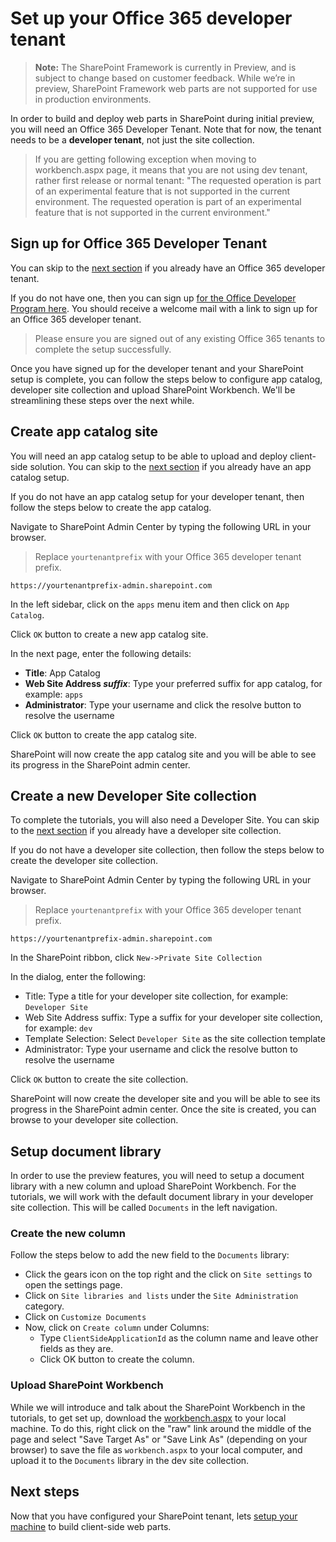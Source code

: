 # Set up your Office 365 developer tenant

>**Note:** The SharePoint Framework is currently in Preview, and is subject to change based on customer feedback. While we’re in preview, SharePoint Framework web parts are not supported for use in production environments.

In order to build and deploy web parts in SharePoint during initial preview, you will need an Office 365 Developer Tenant.  Note that for now, the tenant needs to be a **developer tenant**, not just the site collection. 

> If you are getting following exception when moving to workbench.aspx page, it means that you are not using dev tenant, rather first release or normal tenant: "The requested operation is part of an experimental feature that is not supported in the current environment. The requested operation is part of an experimental feature that is not supported in the current environment." 

## Sign up for Office 365 Developer Tenant
You can skip to the [next section](#create-app-catalog-site) if you already have an Office 365 developer tenant.

If you do not have one, then you can sign up [for the Office Developer Program here](https://profile.microsoft.com/RegSysProfileCenter/wizardnp.aspx?wizid=14b845d0-938c-45af-b061-f798fbb4d170&lcid=1033). You should receive a welcome mail with a link to sign up for an Office 365 developer tenant.  

> Please ensure you are signed out of any existing Office 365 tenants to complete the setup successfully.

Once you have signed up for the developer tenant and your SharePoint setup is complete, you can follow the steps below to configure app catalog, developer site collection and upload SharePoint Workbench. We'll be streamlining these steps over the next while.

## Create app catalog site
You will need an app catalog setup to be able to upload and deploy client-side solution. You can skip to the [next section](#create-a-new-developer-site-collection) if you already have an app catalog setup.  

If you do not have an app catalog setup for your developer tenant, then follow the steps below to create the app catalog.

Navigate to SharePoint Admin Center by typing the following URL in your browser.

>Replace `yourtenantprefix` with your Office 365 developer tenant prefix.

```
https://yourtenantprefix-admin.sharepoint.com
```

In the left sidebar, click on the `apps` menu item and then click on `App Catalog`.

Click `OK` button to create a new app catalog site.

In the next page, enter the following details:
* **Title**: App Catalog
* **Web Site Address _suffix_**: Type your preferred suffix for app catalog, for example: `apps`
* **Administrator**: Type your username and click the resolve button to resolve the username

Click `OK` button to create the app catalog site.

SharePoint will now create the app catalog site and you will be able to see its progress in the SharePoint admin center.

## Create a new Developer Site collection
To complete the tutorials, you will also need a Developer Site. You can skip to the [next section](#create-the-new-column) if you already have a developer site collection.

If you do not have a developer site collection, then follow the steps below to create the developer site collection.

Navigate to SharePoint Admin Center by typing the following URL in your browser.

>Replace `yourtenantprefix` with your Office 365 developer tenant prefix.

```
https://yourtenantprefix-admin.sharepoint.com
```

In the SharePoint ribbon, click `New->Private Site Collection`

In the dialog, enter the following:
* Title: Type a title for your developer site collection, for example: `Developer Site`
* Web Site Address suffix: Type a suffix for your developer site collection, for example: `dev`
* Template Selection: Select `Developer Site` as the site collection template
* Administrator: Type your username and click the resolve button to resolve the username

Click `OK` button to create the site collection.

SharePoint will now create the developer site and you will be able to see its progress in the SharePoint admin center. Once the site is created, you can browse to your developer site collection.

## Setup document library
In order to use the preview features, you will need to setup a document library with a new column and upload SharePoint Workbench. For the tutorials, we will work with the default document library in your developer site collection. This will be called `Documents` in the left navigation.

### Create the new column
Follow the steps below to add the new field to the `Documents` library:

* Click the gears icon on the top right and the click on `Site settings` to open the settings page.
* Click on `Site libraries and lists` under the `Site Administration` category.
* Click on `Customize Documents`
* Now, click on `Create column` under Columns:
   * Type `ClientSideApplicationId` as the column name and leave other fields as they are.
   * Click OK button to create the column.

### Upload SharePoint Workbench
While we will introduce and talk about the SharePoint Workbench in the tutorials, to get set up, download the [workbench.aspx](https://github.com/SharePoint/sp-dev-docs/blob/master/workbench.aspx) to your local machine. To do this, right click on the "raw" link around the middle of the page and select "Save Target As" or "Save Link As" (depending on your browser) to save the file as `workbench.aspx` to your local computer, and upload it to the `Documents` library in the dev site collection.

## Next steps
Now that you have configured your SharePoint tenant, lets [setup your machine](./Setup-your-machine) to build client-side web parts.